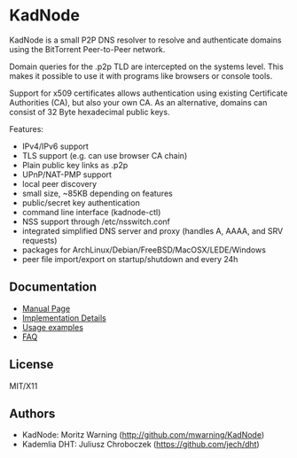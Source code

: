 # KadNode

KadNode is a small P2P DNS resolver to resolve and authenticate domains using the BitTorrent Peer-to-Peer network.

Domain queries for the .p2p TLD are intercepted on the systems level. This makes it possible to use it with programs like browsers or console tools.

Support for x509 certificates allows authentication using existing Certificate Authorities (CA), but also your own CA.
As an alternative, domains can consist of 32 Byte hexadecimal public keys.

Features:

* IPv4/IPv6 support
* TLS support (e.g. can use browser CA chain)
* Plain public key links as <public-hex-key>.p2p
* UPnP/NAT-PMP support
* local peer discovery
* small size, ~85KB depending on features
* public/secret key authentication
* command line interface (kadnode-ctl)
* NSS support through /etc/nsswitch.conf
* integrated simplified DNS server and proxy (handles A, AAAA, and SRV requests)
* packages for ArchLinux/Debian/FreeBSD/MacOSX/LEDE/Windows
* peer file import/export on startup/shutdown and every 24h

## Documentation

- [Manual Page](misc/manpage.md)
- [Implementation Details](misc/implementation.md)
- [Usage examples](misc/examples.md)
- [FAQ](misc/faq.md)

## License

  MIT/X11

## Authors

  * KadNode: Moritz Warning (http://github.com/mwarning/KadNode)
  * Kademlia DHT: Juliusz Chroboczek (https://github.com/jech/dht)
